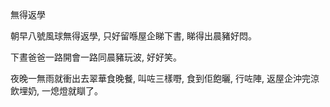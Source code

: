 無得返學

朝早八號風球無得返學, 只好留喺屋企睇下書, 睇得出晨豬好悶。

下晝爸爸一路開會一路同晨豬玩波, 好好笑。

夜晚一無雨就衝出去翠華食晚餐, 叫咗三樣嘢, 食到佢飽曬, 行咗陣, 返屋企沖完涼飲埋奶, 一熄燈就瞓了。
